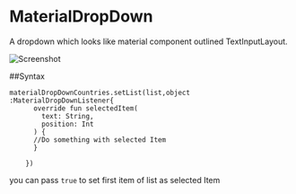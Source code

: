 # MaterialDropDown
A dropdown which looks like material component outlined TextInputLayout.

![Screenshot](https://media.giphy.com/media/9D5bX4rGGf3R4L0hzJ/giphy.gif)


##Syntax
```
materialDropDownCountries.setList(list,object :MaterialDropDownListener{
      override fun selectedItem(
        text: String,
        position: Int
      ) {
      //Do something with selected Item
      }

    })
```
    
 you can pass ```true``` to set first item of list as selected Item
    
